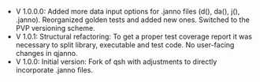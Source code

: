 - V 1.0.0.0: Added more data input options for .janno files (d(), da(), j(), .janno). Reorganized golden tests and added new ones. Switched to the PVP versioning scheme.
- V 1.0.1: Structural refactoring: To get a proper test coverage report it was necessary to split library, executable and test code. No user-facing changes in qjanno.
- V 1.0.0: Initial version: Fork of qsh with adjustments to directly incorporate .janno files.